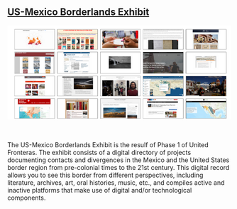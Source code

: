 <br>

## [US-Mexico Borderlands Exhibit](https://unitedfronteras.github.io//ufexhibition_mexusa/)



<a href="https://unitedfronteras.github.io//ufexhibition_mexusa/"><img src="/images/us-mex-exhibit.png" alt="Screenshot from US-Mexico Borderlands Exhibit"></a>

<br>

The US-Mexico Borderlands Exhibit is the resulf of Phase 1 of United Fronteras. The exhibit consists of a digital directory of projects documenting contacts and divergences in the Mexico and the United States border region from pre-colonial times to the 21st century. This digital record allows you to see this border from different perspectives, including literature, archives, art, oral histories, music, etc., and compiles active and inactive platforms that make use of digital and/or technological components.